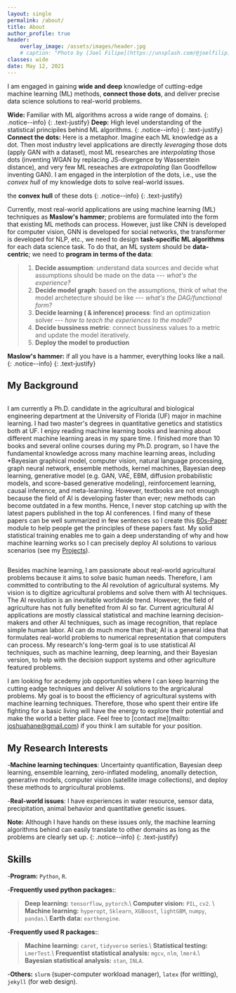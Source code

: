 ```yaml
---
layout: single
permalink: /about/
title: About
author_profile: true
header:
    overlay_image: /assets/images/header.jpg
    # caption: "Photo by [Joel Filipe](https://unsplash.com/@joelfilip) on [Unsplash](https://unsplash.com)"
classes: wide
date: May 12, 2021
---
```



I am engaged in gaining **wide and deep** knowledge of cutting-edge machine learning (ML) methods, **connect those dots**, and deliver precise data science solutions to real-world problems.

<i class="far fa-sticky-note"></i> **Wide:** Familiar with ML algorithms across a wide range of domains.
  {: .notice--info}
  {: .text-justify}
<i class="far fa-sticky-note"></i> **Deep:** High level understanding of the statistical principiles behind ML algorithms.
  {: .notice--info}
  {: .text-justify}
<i class="far fa-sticky-note"></i> **Connect the dots:** Here is a metaphor. Imagine each ML knowledge as a dot. Then most industry level applications are directly *leveraging* those dots (apply GAN with a dataset), most ML researches are *interpolating* those dots (inventing WGAN by replacing JS-divergence by Wasserstein distance), and very few ML reseaches are *extrapolating* (Ian Goodfellow inventing GAN). I am engaged in the interplotion of the dots, i.e., use the *convex hull* of my knowledge dots to solve real-world issues.

the **convex hull** of these dots 
  {: .notice--info}
  {: .text-justify}

<!--- especially in agricultural scenarios. --->

<!---The field of agriculture has not fully benefited from AI so far. Currently, most agricultural AI applications are using machine learning (ML) techniques as **Maslow's hammer**;  they formulate the agricultural problems into the form that existing ML methods can process rather than design ML algorithms for specific argricultural problems. However, just like the CNN is developed for computer vision, the GNN is developed for social networks, the transformer is developed for NLP, and etc., we have limited methods that are designed specifically for particular agricultural problems. Hence, my research ambition is to develop domain specfic ML algorithms for the data revolution in argrculture.  --->

Currently, most real-world applications are using machine learning (ML) techniques as **Maslow's hammer**;  problems are formulated into the form that existing ML methods can process. However, just like CNN is developed for computer vision, GNN is developed for social networks, the transformer is developed for NLP, etc., we need to design **task-specific ML algorithms** for each data science task. To do that, an ML system should be **data-centric**; we need to **program in terms of the data**:

> 1. **Decide assumption**: understand data sources and decide what assumptions should be made on the data --- *what's the experience?*
> 2. **Decide model graph**: based on the assumptions, think of what the model archetecture should be like --- *what's the DAG/functional form?*
> 3. **Decide learning ( & inference) process**: find an optimization solver --- *how to teach the experiences to the model?*
> 4. **Decide bussiness metric**: connect bussiness values to a metric and update the model iteratively.
> 5. **Deploy the model to production**



<i class="far fa-sticky-note"></i>  **Maslow's hammer:** if all you have is a hammer, everything looks like a nail.
  {: .notice--info}
  {: .text-justify}


## My Background

<figure style="width: 36%" class="align-right">
  <img src="{{ site.url }}{{ site.baseurl }}/assets/images/book1.png" alt="">
</figure> 

I am currently a Ph.D. candidate in the agricultural and biological engineering department at the University of Florida (UF) major in machine learning. I had two master's degrees in quantitative genetics and statistics both at UF. I enjoy reading machine learning books and learning about different machine learning areas in my spare time. I finished more than 10 books and several online courses during my Ph.D. program, so I have the fundamental knowledge across many machine learning areas, including *Bayesian graphical model, computer vision, natural language processing, graph neural network, ensemble methods, kernel machines, Bayesian deep learning, generative model (e.g. GAN, VAE, EBM, diffusion probabilistic models, and score-based generative modeling), reinforcement learning, causal inference, and meta-learning. However, textbooks are not enough because the field of AI is developing faster than ever; new methods can become outdated in a few months. Hence, I never stop catching up with the latest papers published in the top AI conferences. I find many of these papers can be well summarized in few sentences so I create this [60s-Paper](/portfolio/) module to help people get the principles of these papers fast. My solid statistical training enables me to gain a deep understanding of why and how machine learning works so I can precisely deploy AI solutions to various scenarios (see my [Projects](/projects/)). 



<figure style="width: 36%" class="align-left">
  <img src="{{ site.url }}{{ site.baseurl }}/assets/images/ds.png" alt="">
</figure> 

Besides machine learning, I am passionate about real-world agricultural problems because it aims to solve basic human needs. Therefore, I am committed to contributing to the AI revolution of agricultural systems. My vision is to digitize agricultural problems and solve them with AI techniques. The AI revolution is an inevitable worldwide trend. However, the field of agriculture has not fully benefited from AI so far. Current agricultural AI applications are mostly classical statistical and machine learning decision-makers and other AI techniques, such as image recognition, that replace simple human labor. AI can do much more than that; AI is a general idea that formulates real-world problems to numerical representation that computers can process. My research's long-term goal is to use statistical AI techniques, such as machine learning, deep learning, and their Bayesian version, to help with the decision support systems and other agriculture featured problems. 

I am looking for acedemy job opportunities where I can keep learning the cutting eadge techniques and deliver AI solutions to the argricalural problems. My goal is to boost the efficiency of agricultural systems with machine learning techniques. Therefore, those who spent their entire life fighting for a basic living will have the energy to explore their potential and make the world a better place. Feel free to [contact me](mailto: joshuahane@gmail.com) if you think I am suitable for your position. 


## My Research Interests

-**Machine learning techinques**: Uncertainty quantification, Bayesian deep learning, ensemble learning, zero-inflated modeling, anomally detection, generative models, computer vision (satellite image collections), and deploy these methods to argricultural problems.

-**Real-world issues**: I have experiences in water resource, sensor data, precipitation, animal behavior and quantitative genetic issues. 

<i class="far fa-sticky-note"></i> **Note:** Although I have hands on these issues only, the machine learning algorithms behind can easily translate to other domains as long as the problems are clearly set up.
  {: .notice--info}
  {: .text-justify}



## Skills

-**Program:** `Python`, `R`.

-**Frequently used python packages:**:

  > **Deep learning:** `tensorflow`, `pytorch`.\\
  > **Computer vision:** `PIL`, `cv2`. \\
  > **Machine learning:** `hyperopt`, `Sklearn`, `XGBoost`, `lightGBM`, `numpy`, `pandas`.\\
  > **Earth data:** `earthengine`.

-**Frequently used R packages:**:

  > **Machine learning:** `caret`, `tidyverse` series.\\
  > **Statistical testing:** `LmerTest`.\\
  > **Frequentist statistical analysis:** `mgcv`, `nlm`, `lmer4`.\\
  > **Bayesian statistical analysis:** `stan`, `INLA`.


-**Others:** `slurm` (super-computer workload manager), `latex` (for writting), `jekyll` (for web design).





